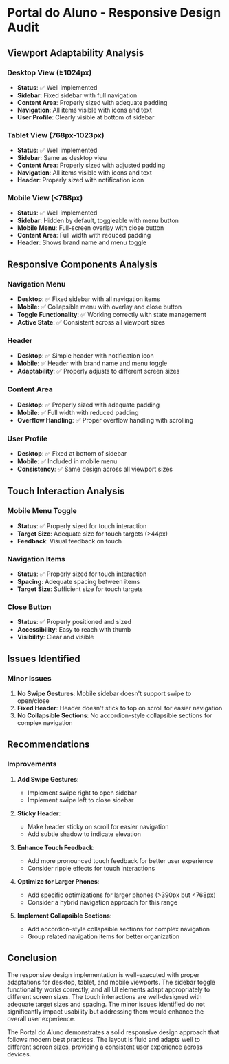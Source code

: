 # Portal do Aluno - Responsive Design Audit

## Viewport Adaptability Analysis

### Desktop View (≥1024px)
- **Status**: ✅ Well implemented
- **Sidebar**: Fixed sidebar with full navigation
- **Content Area**: Properly sized with adequate padding
- **Navigation**: All items visible with icons and text
- **User Profile**: Clearly visible at bottom of sidebar

### Tablet View (768px-1023px)
- **Status**: ✅ Well implemented
- **Sidebar**: Same as desktop view
- **Content Area**: Properly sized with adjusted padding
- **Navigation**: All items visible with icons and text
- **Header**: Properly sized with notification icon

### Mobile View (<768px)
- **Status**: ✅ Well implemented
- **Sidebar**: Hidden by default, toggleable with menu button
- **Mobile Menu**: Full-screen overlay with close button
- **Content Area**: Full width with reduced padding
- **Header**: Shows brand name and menu toggle

## Responsive Components Analysis

### Navigation Menu
- **Desktop**: ✅ Fixed sidebar with all navigation items
- **Mobile**: ✅ Collapsible menu with overlay and close button
- **Toggle Functionality**: ✅ Working correctly with state management
- **Active State**: ✅ Consistent across all viewport sizes

### Header
- **Desktop**: ✅ Simple header with notification icon
- **Mobile**: ✅ Header with brand name and menu toggle
- **Adaptability**: ✅ Properly adjusts to different screen sizes

### Content Area
- **Desktop**: ✅ Properly sized with adequate padding
- **Mobile**: ✅ Full width with reduced padding
- **Overflow Handling**: ✅ Proper overflow handling with scrolling

### User Profile
- **Desktop**: ✅ Fixed at bottom of sidebar
- **Mobile**: ✅ Included in mobile menu
- **Consistency**: ✅ Same design across all viewport sizes

## Touch Interaction Analysis

### Mobile Menu Toggle
- **Status**: ✅ Properly sized for touch interaction
- **Target Size**: Adequate size for touch targets (>44px)
- **Feedback**: Visual feedback on touch

### Navigation Items
- **Status**: ✅ Properly sized for touch interaction
- **Spacing**: Adequate spacing between items
- **Target Size**: Sufficient size for touch targets

### Close Button
- **Status**: ✅ Properly positioned and sized
- **Accessibility**: Easy to reach with thumb
- **Visibility**: Clear and visible

## Issues Identified

### Minor Issues
1. **No Swipe Gestures**: Mobile sidebar doesn't support swipe to open/close
2. **Fixed Header**: Header doesn't stick to top on scroll for easier navigation
3. **No Collapsible Sections**: No accordion-style collapsible sections for complex navigation

## Recommendations

### Improvements
1. **Add Swipe Gestures**:
   - Implement swipe right to open sidebar
   - Implement swipe left to close sidebar

2. **Sticky Header**:
   - Make header sticky on scroll for easier navigation
   - Add subtle shadow to indicate elevation

3. **Enhance Touch Feedback**:
   - Add more pronounced touch feedback for better user experience
   - Consider ripple effects for touch interactions

4. **Optimize for Larger Phones**:
   - Add specific optimizations for larger phones (>390px but <768px)
   - Consider a hybrid navigation approach for this range

5. **Implement Collapsible Sections**:
   - Add accordion-style collapsible sections for complex navigation
   - Group related navigation items for better organization

## Conclusion
The responsive design implementation is well-executed with proper adaptations for desktop, tablet, and mobile viewports. The sidebar toggle functionality works correctly, and all UI elements adapt appropriately to different screen sizes. The touch interactions are well-designed with adequate target sizes and spacing. The minor issues identified do not significantly impact usability but addressing them would enhance the overall user experience.

The Portal do Aluno demonstrates a solid responsive design approach that follows modern best practices. The layout is fluid and adapts well to different screen sizes, providing a consistent user experience across devices.
